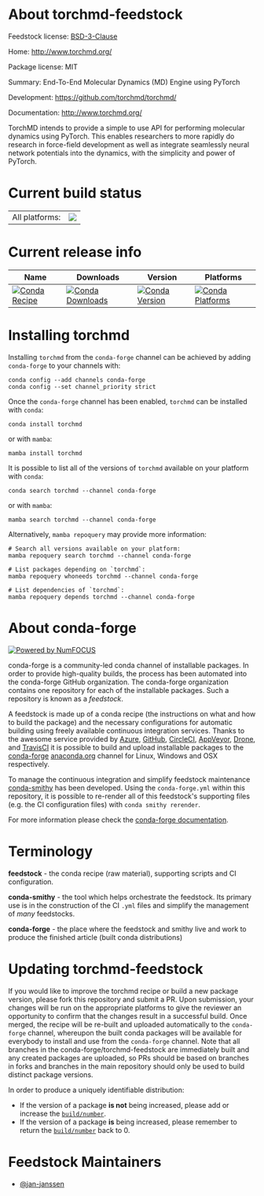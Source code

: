 About torchmd-feedstock
=======================

Feedstock license: [BSD-3-Clause](https://github.com/conda-forge/torchmd-feedstock/blob/main/LICENSE.txt)

Home: http://www.torchmd.org/

Package license: MIT

Summary: End-To-End Molecular Dynamics (MD) Engine using PyTorch

Development: https://github.com/torchmd/torchmd/

Documentation: http://www.torchmd.org/

TorchMD intends to provide a simple to use API for performing
molecular dynamics using PyTorch. This enables researchers to more
rapidly do research in force-field development as well as integrate
seamlessly neural network potentials into the dynamics, with the
simplicity and power of PyTorch.


Current build status
====================


<table><tr><td>All platforms:</td>
    <td>
      <a href="https://dev.azure.com/conda-forge/feedstock-builds/_build/latest?definitionId=14875&branchName=main">
        <img src="https://dev.azure.com/conda-forge/feedstock-builds/_apis/build/status/torchmd-feedstock?branchName=main">
      </a>
    </td>
  </tr>
</table>

Current release info
====================

| Name | Downloads | Version | Platforms |
| --- | --- | --- | --- |
| [![Conda Recipe](https://img.shields.io/badge/recipe-torchmd-green.svg)](https://anaconda.org/conda-forge/torchmd) | [![Conda Downloads](https://img.shields.io/conda/dn/conda-forge/torchmd.svg)](https://anaconda.org/conda-forge/torchmd) | [![Conda Version](https://img.shields.io/conda/vn/conda-forge/torchmd.svg)](https://anaconda.org/conda-forge/torchmd) | [![Conda Platforms](https://img.shields.io/conda/pn/conda-forge/torchmd.svg)](https://anaconda.org/conda-forge/torchmd) |

Installing torchmd
==================

Installing `torchmd` from the `conda-forge` channel can be achieved by adding `conda-forge` to your channels with:

```
conda config --add channels conda-forge
conda config --set channel_priority strict
```

Once the `conda-forge` channel has been enabled, `torchmd` can be installed with `conda`:

```
conda install torchmd
```

or with `mamba`:

```
mamba install torchmd
```

It is possible to list all of the versions of `torchmd` available on your platform with `conda`:

```
conda search torchmd --channel conda-forge
```

or with `mamba`:

```
mamba search torchmd --channel conda-forge
```

Alternatively, `mamba repoquery` may provide more information:

```
# Search all versions available on your platform:
mamba repoquery search torchmd --channel conda-forge

# List packages depending on `torchmd`:
mamba repoquery whoneeds torchmd --channel conda-forge

# List dependencies of `torchmd`:
mamba repoquery depends torchmd --channel conda-forge
```


About conda-forge
=================

[![Powered by
NumFOCUS](https://img.shields.io/badge/powered%20by-NumFOCUS-orange.svg?style=flat&colorA=E1523D&colorB=007D8A)](https://numfocus.org)

conda-forge is a community-led conda channel of installable packages.
In order to provide high-quality builds, the process has been automated into the
conda-forge GitHub organization. The conda-forge organization contains one repository
for each of the installable packages. Such a repository is known as a *feedstock*.

A feedstock is made up of a conda recipe (the instructions on what and how to build
the package) and the necessary configurations for automatic building using freely
available continuous integration services. Thanks to the awesome service provided by
[Azure](https://azure.microsoft.com/en-us/services/devops/), [GitHub](https://github.com/),
[CircleCI](https://circleci.com/), [AppVeyor](https://www.appveyor.com/),
[Drone](https://cloud.drone.io/welcome), and [TravisCI](https://travis-ci.com/)
it is possible to build and upload installable packages to the
[conda-forge](https://anaconda.org/conda-forge) [anaconda.org](https://anaconda.org/)
channel for Linux, Windows and OSX respectively.

To manage the continuous integration and simplify feedstock maintenance
[conda-smithy](https://github.com/conda-forge/conda-smithy) has been developed.
Using the ``conda-forge.yml`` within this repository, it is possible to re-render all of
this feedstock's supporting files (e.g. the CI configuration files) with ``conda smithy rerender``.

For more information please check the [conda-forge documentation](https://conda-forge.org/docs/).

Terminology
===========

**feedstock** - the conda recipe (raw material), supporting scripts and CI configuration.

**conda-smithy** - the tool which helps orchestrate the feedstock.
                   Its primary use is in the construction of the CI ``.yml`` files
                   and simplify the management of *many* feedstocks.

**conda-forge** - the place where the feedstock and smithy live and work to
                  produce the finished article (built conda distributions)


Updating torchmd-feedstock
==========================

If you would like to improve the torchmd recipe or build a new
package version, please fork this repository and submit a PR. Upon submission,
your changes will be run on the appropriate platforms to give the reviewer an
opportunity to confirm that the changes result in a successful build. Once
merged, the recipe will be re-built and uploaded automatically to the
`conda-forge` channel, whereupon the built conda packages will be available for
everybody to install and use from the `conda-forge` channel.
Note that all branches in the conda-forge/torchmd-feedstock are
immediately built and any created packages are uploaded, so PRs should be based
on branches in forks and branches in the main repository should only be used to
build distinct package versions.

In order to produce a uniquely identifiable distribution:
 * If the version of a package **is not** being increased, please add or increase
   the [``build/number``](https://docs.conda.io/projects/conda-build/en/latest/resources/define-metadata.html#build-number-and-string).
 * If the version of a package **is** being increased, please remember to return
   the [``build/number``](https://docs.conda.io/projects/conda-build/en/latest/resources/define-metadata.html#build-number-and-string)
   back to 0.

Feedstock Maintainers
=====================

* [@jan-janssen](https://github.com/jan-janssen/)

